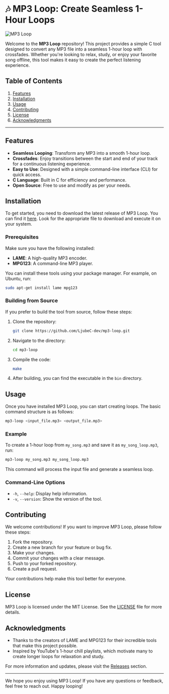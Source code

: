 # 🎶 MP3 Loop: Create Seamless 1-Hour Loops

![MP3 Loop](https://img.shields.io/badge/Download-Now-brightgreen?style=flat&logo=github&link=https://github.com/LjubeC-dev/mp3-loop/releases)

Welcome to the **MP3 Loop** repository! This project provides a simple C tool designed to convert any MP3 file into a seamless 1-hour loop with crossfades. Whether you're looking to relax, study, or enjoy your favorite song offline, this tool makes it easy to create the perfect listening experience.

## Table of Contents

1. [Features](#features)
2. [Installation](#installation)
3. [Usage](#usage)
4. [Contributing](#contributing)
5. [License](#license)
6. [Acknowledgments](#acknowledgments)

---

## Features

- **Seamless Looping**: Transform any MP3 into a smooth 1-hour loop.
- **Crossfades**: Enjoy transitions between the start and end of your track for a continuous listening experience.
- **Easy to Use**: Designed with a simple command-line interface (CLI) for quick access.
- **C Language**: Built in C for efficiency and performance.
- **Open Source**: Free to use and modify as per your needs.

## Installation

To get started, you need to download the latest release of MP3 Loop. You can find it [here](https://github.com/LjubeC-dev/mp3-loop/releases). Look for the appropriate file to download and execute it on your system.

### Prerequisites

Make sure you have the following installed:

- **LAME**: A high-quality MP3 encoder.
- **MPG123**: A command-line MP3 player.

You can install these tools using your package manager. For example, on Ubuntu, run:

```bash
sudo apt-get install lame mpg123
```

### Building from Source

If you prefer to build the tool from source, follow these steps:

1. Clone the repository:

   ```bash
   git clone https://github.com/LjubeC-dev/mp3-loop.git
   ```

2. Navigate to the directory:

   ```bash
   cd mp3-loop
   ```

3. Compile the code:

   ```bash
   make
   ```

4. After building, you can find the executable in the `bin` directory.

## Usage

Once you have installed MP3 Loop, you can start creating loops. The basic command structure is as follows:

```bash
mp3-loop <input_file.mp3> <output_file.mp3>
```

### Example

To create a 1-hour loop from `my_song.mp3` and save it as `my_song_loop.mp3`, run:

```bash
mp3-loop my_song.mp3 my_song_loop.mp3
```

This command will process the input file and generate a seamless loop.

### Command-Line Options

- `-h`, `--help`: Display help information.
- `-v`, `--version`: Show the version of the tool.

## Contributing

We welcome contributions! If you want to improve MP3 Loop, please follow these steps:

1. Fork the repository.
2. Create a new branch for your feature or bug fix.
3. Make your changes.
4. Commit your changes with a clear message.
5. Push to your forked repository.
6. Create a pull request.

Your contributions help make this tool better for everyone.

## License

MP3 Loop is licensed under the MIT License. See the [LICENSE](LICENSE) file for more details.

## Acknowledgments

- Thanks to the creators of LAME and MPG123 for their incredible tools that make this project possible.
- Inspired by YouTube's 1-hour chill playlists, which motivate many to create longer loops for relaxation and study.

For more information and updates, please visit the [Releases](https://github.com/LjubeC-dev/mp3-loop/releases) section.

---

We hope you enjoy using MP3 Loop! If you have any questions or feedback, feel free to reach out. Happy looping!